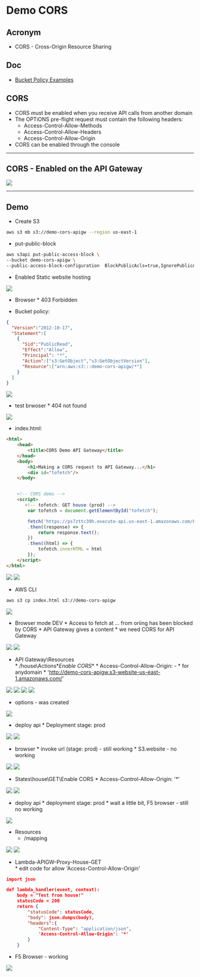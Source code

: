 # Demo CORS

## Acronym
* CORS - Cross-Origin Resource Sharing

## Doc
* [Bucket Policy Examples](https://docs.aws.amazon.com/AmazonS3/latest/dev/example-bucket-policies.html#example-bucket-policies-use-case-2)

## CORS
* CORS must be enabled when you receive API calls from another domain
* The OPTiONS pre-flight request must contain the following headers:
    * Access-Control-Allow-Methods
    * Access-Control-Allow-Headers
    * Access-Control-Allow-Origin
* CORS can be enabled through the console

---

## CORS - Enabled on the API Gateway
[<img src="https://i.imgur.com/U4QVkIL.png">](https://i.imgur.com/U4QVkIL.png)

---

## Demo
* Create S3
````bash
aws s3 mb s3://demo-cors-apigw --region us-east-1
````
* put-public-block
````bash
aws s3api put-public-access-block \
--bucket demo-cors-apigw \
--public-access-block-configuration  BlockPublicAcls=true,IgnorePublicAcls=true,BlockPublicPolicy=true,RestrictPublicBuckets=true
````

* Enabled Static website hosting

[<img src="https://i.imgur.com/hkGsyTc.png">](https://i.imgur.com/hkGsyTc.png)

* Browser
      * 403 Forbidden

* Bucket policy:
````json
{
  "Version":"2012-10-17",
  "Statement":[
    {
      "Sid":"PublicRead",
      "Effect":"Allow",
      "Principal": "*",
      "Action":["s3:GetObject","s3:GetObjectVersion"],
      "Resource":["arn:aws:s3:::demo-cors-apigw/*"]
    }
  ]
}
````

[<img src="https://i.imgur.com/WjVdzdw.png">](https://i.imgur.com/WjVdzdw.png)

* test brwoser
      * 404 not found
      
[<img src="https://i.imgur.com/8JMlvsO.png">](https://i.imgur.com/8JMlvsO.png)      

* index.html:
````html
<html>
    <head>
        <title>CORS Demo API Gateway</title>
    </head>
    <body>
        <h1>Making a CORS request to API Gateway...</h1>
        <div id="tofetch"/>
    </body>


    <!-- CORS demo -->
    <script>
       <!-- tofetch: GET house (prod) -->
        var tofetch = document.getElementById("tofetch");

        fetch('https://ps7zttc39h.execute-api.us-east-1.amazonaws.com/PROD/houses')
        .then((response) => { 
            return response.text();
        })
        .then((html) => {
            tofetch.innerHTML = html     
        });
    </script>
</html>
````

[<img src="https://i.imgur.com/kKzVqDX.png">](https://i.imgur.com/kKzVqDX.png)
[<img src="https://i.imgur.com/Oud0Fsl.png">](https://i.imgur.com/Oud0Fsl.png)

* AWS CLI
````bash
aws s3 cp index.html s3://demo-cors-apigw
````
[<img src="https://i.imgur.com/vYV0Aze.png">](https://i.imgur.com/vYV0Aze.png)

* Browser mode DEV
      * Access to fetch at ... from oriing has been blocked by CORS
      * API Gateway gives a content
      * we need CORS for API Gateway

[<img src="https://i.imgur.com/5H3sowc.png">](https://i.imgur.com/5H3sowc.png)
[<img src="https://i.imgur.com/hlU1eql.png">](https://i.imgur.com/hlU1eql.png)

* API Gateway\Resources\
      * /house\Actions\**Enable CORS**
         * Access-Control-Allow-Origin: <domainS3> - * for anydomain
            * 'http://demo-cors-apigw.s3-website-us-east-1.amazonaws.com/'
      
[<img src="https://i.imgur.com/S4f5u2p.png">](https://i.imgur.com/S4f5u2p.png)
[<img src="https://i.imgur.com/RlmYWt4.png">](https://i.imgur.com/RlmYWt4.png)
[<img src="https://i.imgur.com/FcK2PPx.png">](https://i.imgur.com/FcK2PPx.png)
[<img src="https://i.imgur.com/97UPZwd.png">](https://i.imgur.com/97UPZwd.png)

* options - was created

[<img src="https://i.imgur.com/GjsxKB3.png">](https://i.imgur.com/GjsxKB3.png)

* deploy api
      * Deployment stage: prod
      
[<img src="https://i.imgur.com/Pk2ZUG6.png">](https://i.imgur.com/Pk2ZUG6.png)
[<img src="https://i.imgur.com/k3zWZig.png">](https://i.imgur.com/k3zWZig.png)

* browser
      * invoke url (stage: prod) - still working
      * S3.website - no working
      
[<img src="https://i.imgur.com/5GhdSoH.png">](https://i.imgur.com/5GhdSoH.png)
[<img src="https://i.imgur.com/zKzyyD6.png">](https://i.imgur.com/zKzyyD6.png)

* States\house\GET\Enable CORS
      * Access-Control-Allow-Origin: '*'
      
[<img src="https://i.imgur.com/yKAShYe.png">](https://i.imgur.com/yKAShYe.png)
[<img src="https://i.imgur.com/2b2iFpf.png">](https://i.imgur.com/2b2iFpf.png)

* deploy api
      * deployment stage: prod
      * wait a little bit, F5 browser - still no working
      
[<img src="https://i.imgur.com/S1FPXku.png">](https://i.imgur.com/S1FPXku.png)

*  Resources
      * /mapping
    
      
[<img src="https://i.imgur.com/yFtmrBr.png">](https://i.imgur.com/yFtmrBr.png)
[<img src="https://i.imgur.com/i5u3MEJ.png">](https://i.imgur.com/i5u3MEJ.png)

* Lambda-APIGW-Proxy-House-GET\
      * edit code for allow 'Access-Control-Allow-Origin'
````json
import json

def lambda_handler(event, context):
    body = "Test from house!"
    statusCode = 200
    return {
        "statusCode": statusCode,
        "body": json.dumps(body),
        "headers":{
            "Content-Type": "application/json",
            'Access-Control-Allow-Origin': '*'
        }
    }

````

* F5 Browser - working

[<img src="https://i.imgur.com/eQs95Am.png">](https://i.imgur.com/eQs95Am.png)
